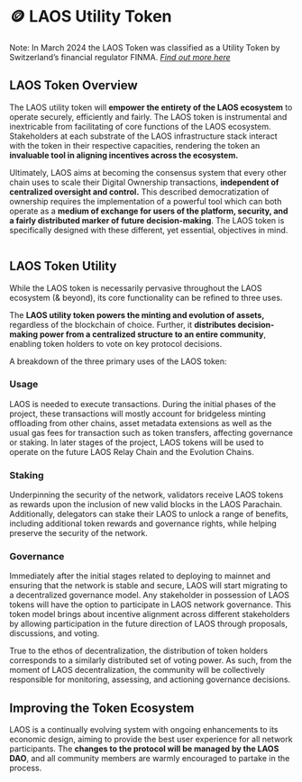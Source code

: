 # 🪙 LAOS Utility Token

Note: In March 2024 the LAOS Token was classified as a Utility Token by Switzerland’s financial regulator FINMA. [_Find out more here_](https://x.com/laosnetwork/status/1772925616473432237)

## LAOS Token Overview

The LAOS utility token will **empower the entirety of the LAOS ecosystem** to operate securely, efficiently and fairly. The LAOS token is instrumental and inextricable from facilitating of core functions of the LAOS ecosystem. Stakeholders at each substrate of the LAOS infrastructure stack interact with the token in their respective capacities, rendering the token an **invaluable tool in aligning incentives across the ecosystem.**

Ultimately, LAOS aims at becoming the consensus system that every other chain uses to scale their Digital Ownership transactions, **independent of centralized oversight and control.** This described democratization of ownership requires the implementation of a powerful tool which can both operate as a **medium of exchange for users of the platform, security, and a fairly distributed marker of future decision-making**. The LAOS token is specifically designed with these different, yet essential, objectives in mind.

<figure><img src="/img/9_LAOS_Gitbook_assets_Token-Utility.jpg" alt=""></img><figcaption></figcaption></figure>

## LAOS Token Utility

While the LAOS token is necessarily pervasive throughout the LAOS ecosystem (& beyond), its core functionality can be refined to three uses.

The **LAOS utility token powers the minting and evolution of assets,** regardless of the blockchain of choice. Further, it **distributes decision-making power from a centralized structure to an entire community**, enabling token holders to vote on key protocol decisions.

A breakdown of the three primary uses of the LAOS token:

### Usage

LAOS is needed to execute transactions. During the initial phases of the project, these transactions will mostly account for bridgeless minting offloading from other chains, asset metadata extensions as well as the usual gas fees for transaction such as token transfers, affecting governance or staking. In later stages of the project, LAOS tokens will be used to operate on the future LAOS Relay Chain and the Evolution Chains.

### Staking

Underpinning the security of the network, validators receive LAOS tokens as rewards upon the inclusion of new valid blocks in the LAOS Parachain. Additionally, delegators can stake their LAOS to unlock a range of benefits, including additional token rewards and governance rights, while helping preserve the security of the network.

### Governance

Immediately after the initial stages related to deploying to mainnet and ensuring that the network is stable and secure, LAOS will start migrating to a decentralized governance model. Any stakeholder in possession of LAOS tokens will have the option to participate in LAOS network governance. This token model brings about incentive alignment across different stakeholders by allowing participation in the future direction of LAOS through proposals, discussions, and voting.

True to the ethos of decentralization, the distribution of token holders corresponds to a similarly distributed set of voting power. As such, from the moment of LAOS decentralization, the community will be collectively responsible for monitoring, assessing, and actioning governance decisions.

## Improving the Token Ecosystem

LAOS is a continually evolving system with ongoing enhancements to its economic design, aiming to provide the best user experience for all network participants. The **changes to the protocol will be managed by the LAOS DAO**, and all community members are warmly encouraged to partake in the process.
